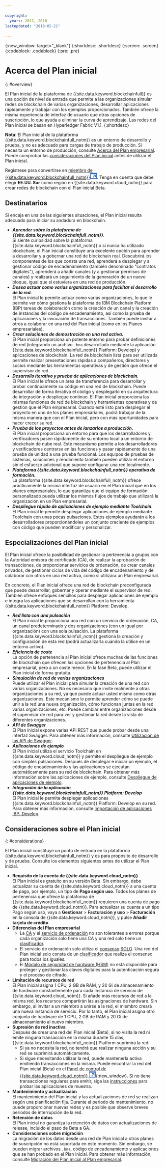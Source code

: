 ```yaml
---

copyright:
  years: 2017, 2018
lastupdated: "2018-05-21"

---
```


{:new_window: target="_blank"}
{:shortdesc: .shortdesc}
{:screen: .screen}
{:codeblock: .codeblock}
{:pre: .pre}

# Acerca del Plan inicial
{: #overview}

El Plan inicial de la plataforma de {{site.data.keyword.blockchainfull}} es una opción de nivel de entrada que permite a las organizaciones simular redes de blockchain de varias organizaciones, desarrollar aplicaciones rápidamente y trabajar con los ejemplos proporcionados. También ofrece la misma experiencia de interfaz de usuario que otras opciones de suscripción, lo que ayuda a eliminar la curva de aprendizaje. Las redes del Plan inicial se basan en Hyperledger Fabric V1.1.
{:shortdesc}

**Nota**: El Plan inicial de la plataforma {{site.data.keyword.blockchainfull_notm}} es un entorno de desarrollo y prueba, y no es adecuado para cargas de trabajo de producción. Si necesita un entorno de producción, consulte [Acerca del Plan empresarial](enterprise_plan.html). Puede comprobar las [consideraciones del Plan inicial](#considerations) antes de utilizar el Plan inicial.

Regístrese para convertirse en [miembro de {{site.data.keyword.blockchainfull_notm}}![Icono de enlace externo](images/external_link.svg "Icono de enlace externo")](https://console.bluemix.net/catalog/services/blockchain?env_id=ibm:yp:us-south&taxonomyNavigation=apps). Tenga en cuenta que debe elegir **EE.UU. Sur** como región en {{site.data.keyword.cloud_notm}} para crear redes de blockchain con el Plan inicial Beta.


## Destinatarios

Si encaja en una de las siguientes situaciones, el Plan inicial resulta adecuado para iniciar su andadura en blockchain.
- **_Aprender sobre la plataforma de {{site.data.keyword.blockchainfull_notm}}._**  
    Si siente curiosidad sobre la plataforma {{site.data.keyword.blockchainfull_notm}} o si nunca ha utilizado blockchain, el Plan inicial constituye una excelente opción para aprender a desarrollar y a gobernar una red de blockchain real. Descubrirá los componentes de los que consta una red, aprenderá a desplegar y a gestionar código de encadenamiento (también denominado "contratos digitales"), aprenderá a añadir canales (y a gestionar permisos de canales) y realizará un seguimiento de la generación de un nuevo bloque, igual que si estuviera en una red de producción.
- **_Desea actuar como varias organizaciones para facilitar el desarrollo de la red._**  
    El Plan inicial le permite actuar como varias organizaciones, lo que le permite ver cómo gestiona la plataforma de IBM Blockchain Platform (IBP) tareas de colaboración como la creación de un canal y la creación de instancias del código de encadenamiento, así como la prueba de aplicaciones y la invocación de transacciones. También puede invitar a otros a colaborar en una red del Plan inicial (como en los Planes empresariales).
- **_Crear soluciones de demostración en una red activa._**  
    El Plan inicial proporciona un potente entorno para probar definiciones de red (integrando un archivo `.bna` desarrollado mediante la aplicación {{site.data.keyword.blockchainfull_notm}} Platform: Develop) y aplicaciones de blockchain. La red de blockchain lista para ser utilizada permite realizar presentaciones rápidas a compañeros, directores y socios mediante las herramientas operativas y de gestión que ofrece el supervisor de red.
- **_Desarrollo iterativo y prueba de aplicaciones de blockchain._**  
    El Plan inicial le ofrece un área de transferencia para desarrollar y probar continuamente su código en una red de blockchain. Puede desarrollar de forma iterativa el código y desplegarlo en su arquitectura de integración y despliegue continuo. El Plan inicial proporciona las mismas funciones de red de blockchain y herramientas operativas y de gestión que el Plan empresarial. Cuando esté listo para desplegar el proyecto en uno de los planes empresariales, podrá trabajar de la misma manera que con el Plan inicial, pero con más oportunidades para hacer crecer su red.
- **_Prueba de los proyectos antes de lanzarlos a producción._**  
    El Plan inicial proporciona un entorno para que los desarrolladores y verificadores pasen rápidamente de su entorno local a un entorno de blockchain de nube real.  Este mecanismo permite a los desarrolladores y verificadores centrarse en las funciones y pasar rápidamente de una prueba de unidad a una prueba funcional. Los equipos de pruebas de sistemas, soluciones y rendimiento también pueden utilizar el entorno sin el esfuerzo adicional que supone configurar una red localmente.
- **_Plataforma {{site.data.keyword.blockchainfull_notm}} operativa de formación._**  
    La plataforma {{site.data.keyword.blockchainfull_notm}} ofrece prácticamente la misma interfaz de usuario<!--the same user interface--> en el Plan inicial que en los planes empresariales, lo que garantiza que el equipo de formación personalizado pueda utilizar los mismos flujos de trabajo que utilizará la organización en un Plan empresarial.
- **_Despliegue rápido de aplicaciones de ejemplo mediante Toolchain._**  
    El Plan inicial le permite desplegar aplicaciones de ejemplo mediante Toolchain con unas pocas pulsaciones. Estos ejemplos ayudarán a los desarrolladores proporcionándoles un conjunto creciente de ejemplos con código que pueden modificar y personalizar.


## Especializaciones del Plan inicial

El Plan inicial ofrece la posibilidad de gestionar la pertenencia a grupos con la Autoridad emisora de certificado (CA), de realizar la aprobación de transacciones, de proporcionar servicios de ordenación, de crear canales privados, de gestionar ciclos de vida del código de encadenamiento y de colaborar con otros en una red activa, como si utilizara un Plan empresarial.

En concreto, el Plan inicial ofrece una red de blockchain preconfigurada que puede desarrollar, gobernar y operar mediante el supervisor de red. También ofrece enfoques sencillos para desplegar aplicaciones de ejemplo e integra las aplicaciones que se desarrollan con la herramienta {{site.data.keyword.blockchainfull_notm}} Platform: Develop.

- **_Red lista con una pulsación_**  
    El Plan inicial le proporciona una red con un servicio de ordenación, CA, un canal predeterminado y dos organizaciones (con un igual por organización) con una sola pulsación. La plataforma {{site.data.keyword.blockchainfull_notm}} gestiona la creación y configuración de esta red (podrá actualizarla cuando la utilice en un entorno activo). <!--The free trial provides you up to two organizations and two peers.-->
- **_Eficiencia de coste_**  
    La opción de pertenencia al Plan inicial ofrece muchas de las funciones de blockchain que ofrecen las opciones de pertenencia al Plan empresarial, pero a un coste menor.  <!--During a trial period of Starter Plan, you can provision a blockchain network with basic network resources for free.-->En la fase Beta, puede utilizar el Plan inicial de forma gratuita.
- **_Simulación de red de varias organizaciones_**  
    Puede utilizar el Plan inicial para simular la creación de una red con varias organizaciones. No es necesario que invite realmente a otras organizaciones a su red, ya que puede actuar usted mismo como otras organizaciones. Este mecanismo le permite aprender cómo se puede unir a la red una nueva organización, cómo funcionan juntas en la red varias organizaciones, etc. Puede cambiar entre organizaciones desde el supervisor de red para ver y gestionar la red desde la vista de diferentes organizaciones.
    <!--**Note**: It might cause extra cost if you exceed the free trial resource limits of two organizations and two peers.-->
- **_API de Swagger_**  
    El Plan inicial expone varias API REST que puede probar desde una interfaz Swagger. Para obtener más información, consulte [Utilización de las API de Swagger](swagger_apis.html).
- **_Aplicaciones de ejemplo_**  
    El Plan inicial utiliza el servicio Toolchain en {{site.data.keyword.cloud_notm}} y permite el despliegue de ejemplo con simples pulsaciones.  Después de desplegar e iniciar un ejemplo, el código de encadenamiento y las aplicaciones se ejecutan automáticamente para su red de blockchain.  Para obtener más información sobre las aplicaciones de ejemplo, consulte [Despliegue de aplicaciones de ejemplo](howto/prebuilt_samples.html).
- **_Integración de la aplicación {{site.data.keyword.blockchainfull_notm}} Platform: Develop_**  
    El Plan inicial le permite desplegar aplicaciones {{site.data.keyword.blockchainfull_notm}} Platform: Develop en su red.  Para obtener más información, consulte [Importación de aplicaciones IBP: Develop](link).

<!--
## Migrate to enterprise membership options
After you are confident to run your real business in {{site.data.keyword.blockchainfull_notm}} Platform, you can migrate from Starter Plan to Enterprise Plan.
-->

<!--
## Pricing
Starter Plan offers you a free trial for 60 days.  During the trial period, you can have a blockchain network with the basic configuration of 2 organizations and 1 peer per each organization.  After the trial period, you must pay $300 per month for your network with the same basic configuration.  If you need more peers, you must pay $75 per month for each additional peer.
The monthly fees are prorated and billed daily. For example, a member with basic network configuration (associated fee of $300) and 2 additional peers (per peer fee of $75 X 2 peers) needs to pay $450 every month. If the month has 30 days, the member pays $15 ($450/30) every day.
Network members can pay their bill with their own {{site.data.keyword.cloud_notm}} accounts that contain the space to create the network instance.  Alternatively, one network member can cover the bill for all members in the network.  For more details about how to pay for the blockchain networks, see [Paying for the network](howto/pay_for_the_network.html).
-->

## Consideraciones sobre el Plan inicial
{: #considerations}

El Plan inicial constituye un punto de entrada en la plataforma {{site.data.keyword.blockchainfull_notm}} y es para propósito de desarrollo y de prueba.  Consulte los elementos siguientes antes de utilizar el Plan inicial.

- **Requisito de la cuenta de {{site.data.keyword.cloud_notm}}**  
    El Plan inicial es gratuito en su versión Beta.  Sin embargo, debe actualizar su cuenta de {{site.data.keyword.cloud_notm}} a una cuenta de pago, por ejemplo, un tipo de **Pago según uso**. Todos los planes de pertenencia que ofrece la plataforma de {{site.data.keyword.blockchainfull_notm}} requieren una cuenta de pago de {{site.data.keyword.cloud_notm}}. Para actualizar su cuenta a un tipo Pago según uso, vaya a **Gestionar** > **Facturación y uso** > **Facturación** en la consola de {{site.data.keyword.cloud_notm}}, y pulse **Añadir tarjeta de crédito**.
- **Diferencias del Plan empresarial**
    - La [CA](glossary.html#ca) y el [servicio de ordenación](glossary.html#orderer) no son tolerantes a errores porque cada organización solo tiene una CA y una red solo tiene un [clasificador](glossary.html#orderer).
    - El servicio de ordenación solo utiliza el [consenso](glossary.html#consensus) [SOLO](glossary.html#SOLO). Una red del Plan inicial solo consta de un [clasificador](glossary.html#orderer) que realiza el consenso para todos los iguales.
    - El [Módulo de seguridad de hardware (HSM)](glossary.html#hsm) no está disponible para proteger y gestionar las claves digitales para la autenticación segura y el proceso de cifrado.
- **Limitación de recursos de red**  
    El Plan inicial asigna 1 CPU, 2 GB de RAM, y 20 Gi de almacenamiento de hardware constantemente para cada instancia de servicio de {{site.data.keyword.cloud_notm}}. Si añade más recursos de red a la misma red, los recursos compartirán las asignaciones de hardware. Sin embargo, al invitar a un miembro a unirse a la red, el miembro creará una nueva instancia de servicio. Por lo tanto, el Plan inicial asigna otro conjunto de hardware de 1 CPU, 2 GB de RAM y 20 Gi de almacenamiento al nuevo miembro.
- **Supresión de red inactiva**  
    Después de crear una red del Plan inicial (Beta), si no visita la red ni emite ninguna transacción en la misma durante 15 días, {{site.data.keyword.blockchainfull_notm}} Platform suprimirá la red.
    - Si ya no necesita la red, no tendrá que realizar ninguna acción y su red se suprimirá automáticamente.
    - Si sigue necesitando utilizar la red, puede mantenerla activa emitiendo transacciones en la misma. Puede encontrar la red del Plan inicial (Beta) en el [Panel de control de {{site.data.keyword.cloud_notm}} ![icono de enlace externo](images/external_link.svg "icono de enlace externo")](https://console.bluemix.net/dashboard/apps/){:new_window}. Si no tiene transacciones regulares para emitir, siga las [instrucciones](howto/prebuilt_samples.html#deploying-sample-applications-in-starter-plan) para probar las aplicaciones de muestra.
- **Mantenimiento y actualización**  
    El mantenimiento del Plan inicial y las actualizaciones de red se realizan según una planificación fija. Durante el periodo de mantenimiento, no puede proporcionar nuevas redes y es posible que observe breves periodos de interrupción de la red.
- **Retención de datos**  
    El Plan inicial no garantiza la retención de datos con actualizaciones de release, incluido el paso de Beta a GA.
- **Consideraciones sobre migración**  
    La migración de los datos desde una red de Plan inicial a otros planes de suscripción no está soportada en este momento. Sin embargo, se pueden migrar archivos `.bna`, código de encadenamiento y aplicaciones que se han probado en el Plan inicial. Para obtener más información, consulte [Migración del Plan inicial al Plan empresarial](get_start_starter_plan.html#migrate).
<!--    - Starter Plan is built on Hyperledger Fabric V1.1.  If your chaincode is at Fabric V1.0 level, you need to upgrade your chaincode before you use it in Starter Plan. For more information, see [Updating chaincode for Hyperledger Fabric 1.1](knownissues.html/update-chaincode-fabric11).
-->
